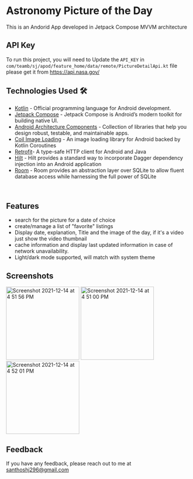 
# Astronomy Picture of the Day

This is an Andorid App developed in Jetpack Compose MVVM architecture 
## API Key

To run this project, you will need to Update the `API_KEY`
in `com/teamb/sj/apod/feature_home/data/remote/PictureDetailApi.kt` file
please get it from https://api.nasa.gov/



## Technologies Used 🛠
- [Kotlin](https://kotlinlang.org/) -  Official programming language for Android development.
- [Jetpack Compose](https://developer.android.com/jetpack/compose) - Jetpack Compose is Android’s modern toolkit for building native UI.
- [Android Architecture Components](https://developer.android.com/topic/libraries/architecture) - Collection of libraries that help you design robust, testable, and maintainable apps.
- [Coil Image Loading](https://coil-kt.github.io/coil/) - An image loading library for Android backed by Kotlin Coroutines
- [Retrofit](https://square.github.io/retrofit/)- A type-safe HTTP client for Android and Java
- [Hilt](https://dagger.dev/hilt/) - Hilt provides a standard way to incorporate Dagger dependency injection into an Android application
- [Room](https://developer.android.com/training/data-storage/room) - Room provides an abstraction layer over SQLite to allow fluent database access while harnessing the full power of SQLite
<br />


## Features

- search for the picture for a date of choice
- create/manage a list of "favorite" listings
- Display date, explanation, Title and the image of the day, if it's a video just show the video thumbnail 
- cache information and display last updated information in case of network unavailability.
- Light/dark mode supported, will match with system theme



## Screenshots



<img width="200" alt="Screenshot 2021-12-14 at 4 51 56 PM" src="https://user-images.githubusercontent.com/93982208/145989529-5aa8020a-fbc6-42a2-8ada-d20b6f9a99d1.png">   <img width="200" alt="Screenshot 2021-12-14 at 4 51 00 PM" src="https://user-images.githubusercontent.com/93982208/145989005-82e5d65c-9fd6-4895-99e0-a7fc3817efc7.png">   <img width="200" alt="Screenshot 2021-12-14 at 4 52 01 PM" src="https://user-images.githubusercontent.com/93982208/145989140-7db05f6f-75f9-4306-a9e5-a966eb590ebc.png">




## Feedback

If you have any feedback, please reach out to me at santhoshj296@gmail.com



